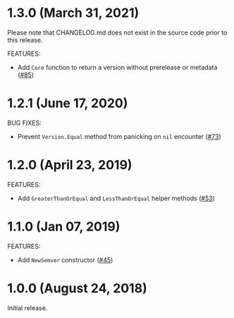 # 1.3.0 (March 31, 2021)

Please note that CHANGELOG.md does not exist in the source code prior to this release.

FEATURES:
 - Add `Core` function to return a version without prerelease or metadata ([#85](https://github.com/hashicorp/go-version/pull/85))

# 1.2.1 (June 17, 2020)

BUG FIXES:
 - Prevent `Version.Equal` method from panicking on `nil` encounter ([#73](https://github.com/hashicorp/go-version/pull/73))

# 1.2.0 (April 23, 2019)

FEATURES:
 - Add `GreaterThanOrEqual` and `LessThanOrEqual` helper methods ([#53](https://github.com/hashicorp/go-version/pull/53))

# 1.1.0 (Jan 07, 2019)

FEATURES:
 - Add `NewSemver` constructor ([#45](https://github.com/hashicorp/go-version/pull/45))

# 1.0.0 (August 24, 2018)

Initial release.
